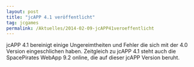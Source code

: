 ```yaml
---
layout: post
title: "jcAPP 4.1 veröffentlicht"
tag: jcgames
permalink: /Aktuelles/2014-02-09-jcAPP41veroeffentlicht
---
```


jcAPP 4.1 bereinigt einige Ungereimtheiten und Fehler die sich mit der 4.0 Version eingeschlichen haben. Zeitgleich zu jcAPP 4.1 steht auch die SpacePirates WebApp 9.2 online, die auf dieser jcAPP Version beruht.
